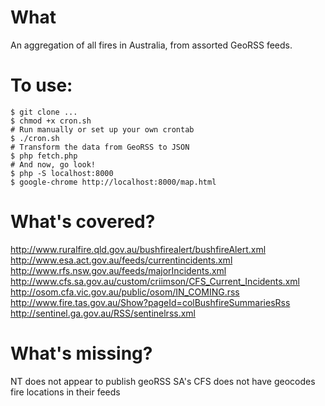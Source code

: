 # What
An aggregation of all fires in Australia, from assorted GeoRSS feeds.

# To use:

    $ git clone ...
    $ chmod +x cron.sh
    # Run manually or set up your own crontab
    $ ./cron.sh
    # Transform the data from GeoRSS to JSON
    $ php fetch.php
    # And now, go look!
    $ php -S localhost:8000
    $ google-chrome http://localhost:8000/map.html

# What's covered?

http://www.ruralfire.qld.gov.au/bushfirealert/bushfireAlert.xml
http://www.esa.act.gov.au/feeds/currentincidents.xml
http://www.rfs.nsw.gov.au/feeds/majorIncidents.xml
http://www.cfs.sa.gov.au/custom/criimson/CFS_Current_Incidents.xml
http://osom.cfa.vic.gov.au/public/osom/IN_COMING.rss
http://www.fire.tas.gov.au/Show?pageId=colBushfireSummariesRss
http://sentinel.ga.gov.au/RSS/sentinelrss.xml

# What's missing?
NT does not appear to publish geoRSS
SA's CFS does not have geocodes fire locations in their feeds